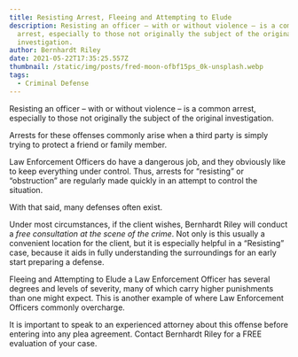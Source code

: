```yaml
---
title: Resisting Arrest, Fleeing and Attempting to Elude
description: Resisting an officer – with or without violence – is a common
  arrest, especially to those not originally the subject of the original
  investigation.
author: Bernhardt Riley
date: 2021-05-22T17:35:25.557Z
thumbnail: /static/img/posts/fred-moon-ofbf15ps_0k-unsplash.webp
tags:
  - Criminal Defense
---
```

Resisting an officer – with or without violence – is a common arrest, especially to those not originally the subject of the original investigation.

Arrests for these offenses commonly arise when a third party is simply trying to protect a friend or family member.

Law Enforcement Officers do have a dangerous job, and they obviously like to keep everything under control. Thus, arrests for “resisting” or “obstruction” are regularly made quickly in an attempt to control the situation.

With that said, many defenses often exist.

Under most circumstances, if the client wishes, Bernhardt Riley will conduct a *free consultation at the scene of the crime*. Not only is this usually a convenient location for the client, but it is especially helpful in a “Resisting” case, because it aids in fully understanding the surroundings for an early start preparing a defense.

Fleeing and Attempting to Elude a Law Enforcement Officer has several degrees and levels of severity, many of which carry higher punishments than one might expect. This is another example of where Law Enforcement Officers commonly overcharge.

It is important to speak to an experienced attorney about this offense before entering into any plea agreement. Contact Bernhardt Riley for a FREE evaluation of your case.